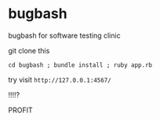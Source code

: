 # bugbash

bugbash for software testing clinic

git clone this


``` cd bugbash ; bundle install ; ruby app.rb ```


try visit `http://127.0.0.1:4567/`


!!!!?

PROFIT
